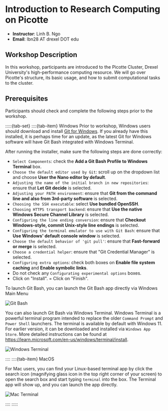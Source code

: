 # Introduction to Research Computing on Picotte

- **Instructor**: Linh B. Ngo
- **Email**: lbn28 AT drexel DOT edu


## Workshop Description

In this workshop, participants are introduced to the Picotte Cluster, Drexel University's 
high-performance computing resource. We will go over Picotte's structure, its basic usage, and 
how to submit computational tasks to the cluster.

## Prerequisites


Participants should check and complete the following steps prior to the workshop.

:::::{tab-set}
::::{tab-item} Windows
Prior to workshop, Windows users should download and install 
[Git for Windows](https://gitforwindows.org/). If you already have this installed, it is perhaps 
time for an update, as the latest Git for Windows software will have Git Bash integrated 
with Windows Terminal. 

After running the installer, make sure the following steps are done correctly:
  - `Select Components`: check the **Add a Git Bash Profile to Windows Terminal** box. 
  - `Choose the default editor used by Git`: scroll up on the dropdown list 
  and choose **User the Nano editor by default**.  
  - `Adjusting the name of the initial branch in new repositories`: ensure that 
  **Let Git decide** is selected. 
  - `Adjusting your PATH environment`: ensure that 
  **Git from the command line and also from 3rd-party software** is selected. 
  - `Choosing the SSH executable`: select **Use bundled OpenSSH**.
  - `Choosing HTTPS transport backend`: ensure that 
  **Use the native Windows Secure Channel Library** is selected.
  - `Configuring the line ending conversion`: ensure that **Checkout Windows-style, commit Unix-style line endings** is selected.
  - `Configuring the terminal emulator to use with Git Bash`: ensure that **Use Windows' default console window** is selected.
  - `Choose the default behavior of 'git pull'`: ensure that **Fast-forward or merge** is selected.
  - `Choose a credential helper`: ensure that "Git Credential Manager" is selected.
  - `Configuring extra options`: check both boxes on **Enable file system caching** and 
  **Enable symbolic links**. 
  - Do not check any `Configurating experimental options` boxes. 
  - Click on "Install".
  = Click on "Finish".

To launch Git Bash, you can launch the Git Bash app directly via Windows Main Menu

![Git Bash](../fig/intro_linux/intro/gitbash.png)


You can also launch Git Bash via Windows Terminal. Windows Terminal is a powerful 
terminal program intended to replace the older `Command Prompt` and `Power Shell`
launchers. The terminal is available by default with Windows 11. For earlier version, 
it can be downloaded and installed via `Windows App Store`. More detailed instructions 
can be found at https://learn.microsoft.com/en-us/windows/terminal/install.

![Windows Terminal](../fig/intro_linux/intro/windows_terminal.png)

::::
::::{tab-item} MacOS

For Mac users, you can find your Linux-based terminal app by click the search icon (magnifying 
glass icon in the top right corner of your screen) to open the search box and start typing 
`terminal` into the box. The Terminal app will show up, and you can launch the app directly. 

![Mac Terminal](../fig/intro_linux/intro/mac_terminal.png)

::::
:::::